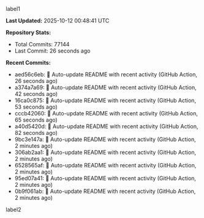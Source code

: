 
label1 
<!-- ACTIVITY_START -->
**Last Updated:** 2025-10-12 00:48:41 UTC

**Repository Stats:**
- Total Commits: 77144
- Last Commit: 26 seconds ago

**Recent Commits:**
- aed56c6eb: 🤖 Auto-update README with recent activity (GitHub Action, 26 seconds ago)
- a374a7a69: 🤖 Auto-update README with recent activity (GitHub Action, 42 seconds ago)
- 16ca0c875: 🤖 Auto-update README with recent activity (GitHub Action, 53 seconds ago)
- cccb42060: 🤖 Auto-update README with recent activity (GitHub Action, 65 seconds ago)
- a40d5420d: 🤖 Auto-update README with recent activity (GitHub Action, 82 seconds ago)
- 9bc3e147a: 🤖 Auto-update README with recent activity (GitHub Action, 2 minutes ago)
- 306ab2aa1: 🤖 Auto-update README with recent activity (GitHub Action, 2 minutes ago)
- 6528565af: 🤖 Auto-update README with recent activity (GitHub Action, 2 minutes ago)
- 95ed07a41: 🤖 Auto-update README with recent activity (GitHub Action, 2 minutes ago)
- 0b9f061ab: 🤖 Auto-update README with recent activity (GitHub Action, 2 minutes ago)
<!-- ACTIVITY_END -->

label2
